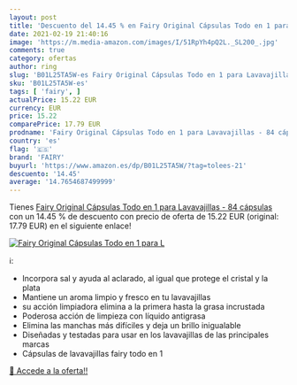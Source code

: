 ```yaml
---
layout: post
title: 'Descuento del 14.45 % en Fairy Original Cápsulas Todo en 1 para L'
date: 2021-02-19 21:40:16
image: 'https://m.media-amazon.com/images/I/51RpYh4pQ2L._SL200_.jpg'
comments: true
category: ofertas
author: ring
slug: 'B01L25TA5W-es Fairy Original Cápsulas Todo en 1 para Lavavajillas - 84...'
sku: 'B01L25TA5W-es'
tags: [ 'fairy', ]
actualPrice: 15.22 EUR
currency: EUR
price: 15.22
comparePrice: 17.79 EUR
prodname: 'Fairy Original Cápsulas Todo en 1 para Lavavajillas - 84 cápsulas'
country: 'es'
flag: '🇪🇸'
brand: 'FAIRY'
buyurl: 'https://www.amazon.es/dp/B01L25TA5W/?tag=tolees-21'
descuento: '14.45'
average: '14.7654687499999'
---
```


Tienes [Fairy Original Cápsulas Todo en 1 para Lavavajillas - 84 cápsulas](https://www.amazon.es/dp/B01L25TA5W/?tag=tolees-21) con un 14.45 % de descuento con precio de oferta de 15.22 EUR (original: 17.79 EUR) en el siguiente enlace!

[![Fairy Original Cápsulas Todo en 1 para L](https://m.media-amazon.com/images/I/51RpYh4pQ2L._SL200_.jpg)](https://www.amazon.es/dp/B01L25TA5W/?tag=tolees-21)

ℹ️:

- Incorpora sal y ayuda al aclarado, al igual que protege el cristal y la plata
- Mantiene un aroma limpio y fresco en tu lavavajillas
- su acción limpiadora elimina a la primera hasta la grasa incrustada
- Poderosa acción de limpieza con líquido antigrasa
- Elimina las manchas más difíciles y deja un brillo inigualable
- Diseñadas y testadas para usar en los lavavajillas de las principales marcas
- Cápsulas de lavavajillas fairy todo en 1

[🛒 Accede a la oferta!!](https://www.amazon.es/dp/B01L25TA5W/?tag=tolees-21)

